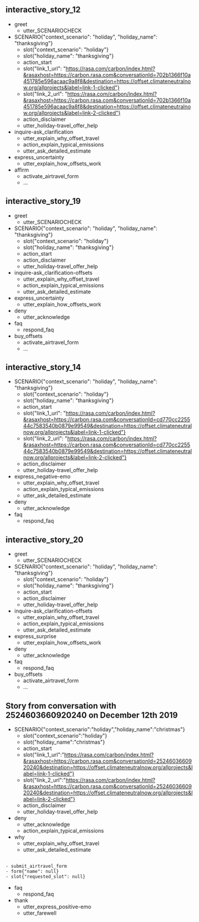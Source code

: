 ## interactive_story_12
* greet
    - utter_SCENARIOCHECK
* SCENARIO{"context_scenario": "holiday", "holiday_name": "thanksgiving"}
    - slot{"context_scenario": "holiday"}
    - slot{"holiday_name": "thanksgiving"}
    - action_start
    - slot{"link_1_url": "https://rasa.com/carbon/index.html?&rasaxhost=https://carbon.rasa.com&conversationId=702b1366f10a451785e596acaac9a8f8&destination=https://offset.climateneutralnow.org/allprojects&label=link-1-clicked"}
    - slot{"link_2_url": "https://rasa.com/carbon/index.html?&rasaxhost=https://carbon.rasa.com&conversationId=702b1366f10a451785e596acaac9a8f8&destination=https://offset.climateneutralnow.org/allprojects&label=link-2-clicked"}
    - action_disclaimer
    - utter_holiday-travel_offer_help
* inquire-ask_clarification
    - utter_explain_why_offset_travel
    - action_explain_typical_emissions
    - utter_ask_detailed_estimate
* express_uncertainty
    - utter_explain_how_offsets_work
* affirm
    - activate_airtravel_form
    - ...


## interactive_story_19
* greet
    - utter_SCENARIOCHECK
* SCENARIO{"context_scenario": "holiday", "holiday_name": "thanksgiving"}
    - slot{"context_scenario": "holiday"}
    - slot{"holiday_name": "thanksgiving"}
    - action_start
    - action_disclaimer
    - utter_holiday-travel_offer_help
* inquire-ask_clarification-offsets
    - utter_explain_why_offset_travel
    - action_explain_typical_emissions
    - utter_ask_detailed_estimate
* express_uncertainty
    - utter_explain_how_offsets_work
* deny
    - utter_acknowledge
* faq
    - respond_faq
* buy_offsets
    - activate_airtravel_form
    - ...


## interactive_story_14
* SCENARIO{"context_scenario": "holiday", "holiday_name": "thanksgiving"}
    - slot{"context_scenario": "holiday"}
    - slot{"holiday_name": "thanksgiving"}
    - action_start
    - slot{"link_1_url": "https://rasa.com/carbon/index.html?&rasaxhost=https://carbon.rasa.com&conversationId=cd770cc225544c7583540b0879e99549&destination=https://offset.climateneutralnow.org/allprojects&label=link-1-clicked"}
    - slot{"link_2_url": "https://rasa.com/carbon/index.html?&rasaxhost=https://carbon.rasa.com&conversationId=cd770cc225544c7583540b0879e99549&destination=https://offset.climateneutralnow.org/allprojects&label=link-2-clicked"}
    - action_disclaimer
    - utter_holiday-travel_offer_help
* express_negative-emo
    - utter_explain_why_offset_travel
    - action_explain_typical_emissions
    - utter_ask_detailed_estimate
* deny
    - utter_acknowledge
* faq
    - respond_faq


## interactive_story_20
* greet
    - utter_SCENARIOCHECK
* SCENARIO{"context_scenario": "holiday", "holiday_name": "thanksgiving"}
    - slot{"context_scenario": "holiday"}
    - slot{"holiday_name": "thanksgiving"}
    - action_start
    - action_disclaimer
    - utter_holiday-travel_offer_help
* inquire-ask_clarification-offsets
    - utter_explain_why_offset_travel
    - action_explain_typical_emissions
    - utter_ask_detailed_estimate
* express_surprise
    - utter_explain_how_offsets_work
* deny
    - utter_acknowledge
* faq
    - respond_faq
* buy_offsets
    - activate_airtravel_form
    - ...

## Story from conversation with 2524603660920240 on December 12th 2019
* SCENARIO{"context_scenario":"holiday","holiday_name":"christmas"}
    - slot{"context_scenario":"holiday"}
    - slot{"holiday_name":"christmas"}
    - action_start
    - slot{"link_1_url":"https://rasa.com/carbon/index.html?&rasaxhost=https://carbon.rasa.com&conversationId=2524603660920240&destination=https://offset.climateneutralnow.org/allprojects&label=link-1-clicked"}
    - slot{"link_2_url":"https://rasa.com/carbon/index.html?&rasaxhost=https://carbon.rasa.com&conversationId=2524603660920240&destination=https://offset.climateneutralnow.org/allprojects&label=link-2-clicked"}
    - action_disclaimer
    - utter_holiday-travel_offer_help
* deny
    - utter_acknowledge
    - action_explain_typical_emissions
* why
    - utter_explain_why_offset_travel
    - utter_ask_detailed_estimate


## 
    - submit_airtravel_form
    - form{"name": null}
    - slot{"requested_slot": null}
* faq
    - respond_faq
* thank
    - utter_express_positive-emo
    - utter_farewell